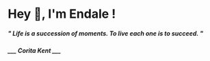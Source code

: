 <h1 title="head"> Hey 👋, I'm Endale !</h1>

**<h5><i>" Life is a succession of moments. To live each one is to succeed. "</i></h5>**

*<b>___ Corita Kent ___</b>*
